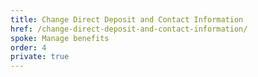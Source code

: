 ```yaml
---
title: Change Direct Deposit and Contact Information
href: /change-direct-deposit-and-contact-information/
spoke: Manage benefits
order: 4
private: true
---
```

